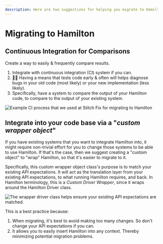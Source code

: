 ```yaml
---
description: Here are two suggestions for helping you migrate to Hamilton
---
```


# Migrating to Hamilton

## Continuous Integration for Comparisons

Create a way to easily & frequently compare results.

1. Integrate with continuous integration (CI) system if you can.
2. 🔎🐛 Having a means that tests code early & often will helps diagnose bugs in your old code (most likely) or your new implementation (less likely).
3. Specifically, have a system to compare the output of your Hamilton code, to compare to the output of your existing system.

![Example CI process that we used at Stitch Fix for migrating to Hamilton](<../../.gitbook/assets/Hamilton ApplyMeetup 2022 - migration CI (1).svg>)

## Integrate into your code base via a "_custom wrapper object_"

If you have existing systems that you want to integrate Hamilton into, it might require non-trivial effort for you to change those systems to be able to use Hamilton. If that's the case, then we suggest creating a "custom object" to "wrap" Hamilton, so that it's easier to migrate to it.

Specifically, this custom wrapper object class's purpose is to match your existing API expectations. It will act as the translation layer from your existing API expectations, to what running Hamilton requires, and back. In Hamilton terminology, this is a _Custom Driver Wrapper_, since it wraps around the Hamilton Driver class.

![The wrapper driver class helps ensure your existing API expectations are matched.](<../../.gitbook/assets/Hamilton ApplyMeetup 2022 - wrapper.svg>)

This is a best practice because:

1. When migrating, it's best to avoid making too many changes. So don't change your API expectations if you can.
2. It allows you to easily insert Hamilton into any context. Thereby minimizing potential migration problems.
